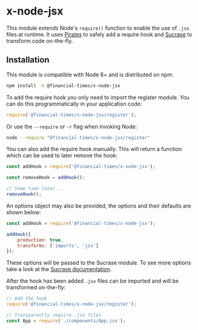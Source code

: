 # x-node-jsx

This module extends Node's `require()` function to enable the use of `.jsx` files at runtime. It uses [Pirates] to safely add a require hook and [Sucrase] to transform code on-the-fly.

[Pirates]: https://github.com/ariporad/pirates
[Sucrase]: https://github.com/alangpierce/sucrase


## Installation

This module is compatible with Node 8+ and is distributed on npm.

```bash
npm install -S @financial-times/x-node-jsx
```

To add the require hook you only need to import the register module. You can do this programmatically in your application code:

```js
require('@financial-times/x-node-jsx/register');
```

Or use the `--require` or `-r` flag when invoking Node:

```bash
node --require "@financial-times/x-node-jsx/register"
```

You can also add the require hook manually. This will return a function which can be used to later remove the hook:

```js
const addHook = require('@financial-times/x-node-jsx');

const removeHook = addHook();

// Some time later...
removeHook();
```

An options object may also be provided, the options and their defaults are shown below:

```js
const addHook = require('@financial-times/x-node-jsx');

addHook({
	production: true,
	transforms: ['imports', 'jsx']
});
```

These options will be passed to the Sucrase module. To see more options take a look at the [Sucrase documentation].

After the hook has been added `.jsx` files can be imported and will be transformed on-the-fly:

```js
// Add the hook
require('@financial-times/x-node-jsx/register');

// Transparently require .jsx files
const App = require('./components/App.jsx');
```

[Sucrase documentation]: https://github.com/alangpierce/sucrase#transforms



